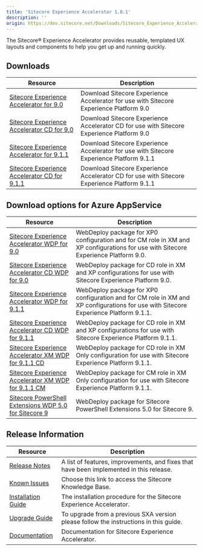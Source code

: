 ```yaml
---
title: 'Sitecore Experience Accelerator 1.8.1'
description: ''
origin: https://dev.sitecore.net/Downloads/Sitecore_Experience_Accelerator/18/Sitecore_Experience_Accelerator_181.aspx
---
```


The Sitecore® Experience Accelerator provides reusable, templated UX layouts and components to help you get up and running quickly.

## Downloads

| Resource                                                                                                                                                                                                                                                                | Description                                                                                 |
| ----------------------------------------------------------------------------------------------------------------------------------------------------------------------------------------------------------------------------------------------------------------------- | ------------------------------------------------------------------------------------------- |
| [Sitecore Experience Accelerator for 9.0](https://scdp.blob.core.windows.net/downloads/Sitecore%20Experience%20Accelerator/18/Sitecore%20Experience%20Accelerator%20181/Secure/Sitecore%20Experience%20Accelerator%201.8.1%20rev.%20190319%20for%209.0.zip)             | Download Sitecore Experience Accelerator for use with Sitecore Experience Platform 9.0      |
| [Sitecore Experience Accelerator CD for 9.0](https://scdp.blob.core.windows.net/downloads/Sitecore%20Experience%20Accelerator/18/Sitecore%20Experience%20Accelerator%20181/Secure/Sitecore%20Experience%20Accelerator%201.8.1%20rev.%20190319%20for%209.0%20CD.zip)     | Download Sitecore Experience Accelerator CD for use with Sitecore Experience Platform 9.0   |
| [Sitecore Experience Accelerator for 9.1.1](https://scdp.blob.core.windows.net/downloads/Sitecore%20Experience%20Accelerator/18/Sitecore%20Experience%20Accelerator%20181/Secure/Sitecore%20Experience%20Accelerator%201.8.1%20rev.%20190319%20for%209.1.1.zip)         | Download Sitecore Experience Accelerator for use with Sitecore Experience Platform 9.1.1    |
| [Sitecore Experience Accelerator CD for 9.1.1](https://scdp.blob.core.windows.net/downloads/Sitecore%20Experience%20Accelerator/18/Sitecore%20Experience%20Accelerator%20181/Secure/Sitecore%20Experience%20Accelerator%201.8.1%20rev.%20190319%20for%209.1.1%20CD.zip) | Download Sitecore Experience Accelerator CD for use with Sitecore Experience Platform 9.1.1 |

## Download options for Azure AppService

| Resource                                                                                                                                                                                                                                                                                  | Description                                                                                                                          |
| ----------------------------------------------------------------------------------------------------------------------------------------------------------------------------------------------------------------------------------------------------------------------------------------- | ------------------------------------------------------------------------------------------------------------------------------------ |
| [Sitecore Experience Accelerator WDP for 9.0](https://scdp.blob.core.windows.net/downloads/Sitecore%20Experience%20Accelerator/18/Sitecore%20Experience%20Accelerator%20181/Secure/Sitecore%20Experience%20Accelerator%201.8.1%20rev.%20190319%20for%209.0.scwdp.zip)                     | WebDeploy package for XP0 configuration and for CM role in XM and XP configurations for use with Sitecore Experience Platform 9.0.   |
| [Sitecore Experience Accelerator CD WDP for 9.0](https://scdp.blob.core.windows.net/downloads/Sitecore%20Experience%20Accelerator/18/Sitecore%20Experience%20Accelerator%20181/Secure/Sitecore%20Experience%20Accelerator%201.8.1%20rev.%20190319%20for%209.0%20CD.scwdp.zip)             | WebDeploy package for CD role in XM and XP configurations for use with Sitecore Experience Platform 9.0.                             |
| [Sitecore Experience Accelerator WDP for 9.1.1](https://scdp.blob.core.windows.net/downloads/Sitecore%20Experience%20Accelerator/18/Sitecore%20Experience%20Accelerator%20181/Secure/Sitecore%20Experience%20Accelerator%201.8.1%20rev.%20190319%20for%209.1.1.scwdp.zip)                 | WebDeploy package for XP0 configuration and for CM role in XM and XP configurations for use with Sitecore Experience Platform 9.1.1. |
| [Sitecore Experience Accelerator CD WDP for 9.1.1](https://scdp.blob.core.windows.net/downloads/Sitecore%20Experience%20Accelerator/18/Sitecore%20Experience%20Accelerator%20181/Secure/Sitecore%20Experience%20Accelerator%201.8.1%20rev.%20190319%20for%209.1.1%20CD.scwdp.zip)         | WebDeploy package for CD role in XM and XP configurations for use with Sitecore Experience Platform 9.1.1.                           |
| [Sitecore Experience Accelerator XM WDP for 9.1.1 CD](https://scdp.blob.core.windows.net/downloads/Sitecore%20Experience%20Accelerator/18/Sitecore%20Experience%20Accelerator%20181/Secure/Sitecore%20Experience%20Accelerator%20XM%201.8.1%20rev.%20190319%20for%209.1.1%20CD.scwdp.zip) | WebDeploy package for CD role in XM Only configuration for use with Sitecore Experience Platform 9.1.1.                              |
| [Sitecore Experience Accelerator XM WDP for 9.1.1 CM](https://scdp.blob.core.windows.net/downloads/Sitecore%20Experience%20Accelerator/18/Sitecore%20Experience%20Accelerator%20181/Secure/Sitecore%20Experience%20Accelerator%20XM%201.8.1%20rev.%20190319%20for%209.1.1.scwdp.zip)      | WebDeploy package for CM role in XM Only configuration for use with Sitecore Experience Platform 9.1.1.                              |
| [Sitecore PowerShell Extensions WDP 5.0 for Sitecore 9](https://scdp.blob.core.windows.net/downloads/Sitecore%20Experience%20Accelerator/18/Sitecore%20Experience%20Accelerator%20180/Secure/Sitecore%20PowerShell%20Extensions-5.0.scwdp.zip)                                            | WebDeploy package for Sitecore PowerShell Extensions 5.0 for Sitecore 9.                                                             |

## Release Information

| Resource                                                                                                                                                                                    | Description                                                                             |
| ------------------------------------------------------------------------------------------------------------------------------------------------------------------------------------------- | --------------------------------------------------------------------------------------- |
| [Release Notes](/downloads/Sitecore_Experience_Accelerator/18/Sitecore_Experience_Accelerator_181/Release_Notes)                                                                            | A list of features, improvements, and fixes that have been implemented in this release. |
| [Known Issues](https://kb.sitecore.net/articles/196733)                                                                                                                                     | Choose this link to access the Sitecore Knowledge Base.                                 |
| [Installation Guide](https://scdp.blob.core.windows.net/downloads/Sitecore%20Experience%20Accelerator/18/Sitecore%20Experience%20Accelerator%20181/Secure/SXA-1.8.1-Installation-Guide.pdf) | The installation procedure for the Sitecore Experience Accelerator.                     |
| [Upgrade Guide](https://scdp.blob.core.windows.net/downloads/Sitecore%20Experience%20Accelerator/18/Sitecore%20Experience%20Accelerator%20181/Secure/SXA-1.8.1-Upgrade-Guide.pdf)           | To upgrade from a previous SXA version please follow the instructions in this guide.    |
| [Documentation](https://doc.sitecore.com/developers/sxa/18/sitecore-experience-accelerator/en/index-en.html)                                                                                | Documentation for Sitecore Experience Accelerator.                                      |

